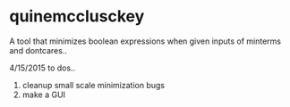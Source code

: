 # quinemcclusckey  
A tool that minimizes boolean expressions when given inputs of minterms and dontcares..


4/15/2015 to dos..
1. cleanup small scale minimization bugs
2. make a GUI

